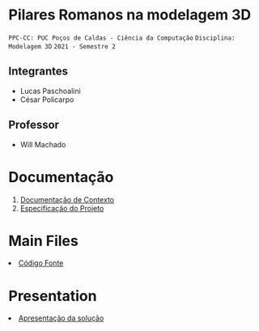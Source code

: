 # Pilares Romanos na modelagem 3D

`PPC-CC: PUC Poços de Caldas - Ciência da Computação`
`Disciplina: Modelagem 3D`
`2021 - Semestre 2`

## Integrantes

- Lucas Paschoalini
- César Policarpo


## Professor

- Will Machado

# Documentação

<ol>
<li><a href="docs/1-Documentação de Contexto.md"> Documentação de Contexto</a></li>
<li><a href="docs/2-Especificação do Projeto.md"> Especificação do Projeto</a></li>
</ol>

# Main Files

<li><a href="src/README.md"> Código Fonte</a></li>

# Presentation

<li><a href="presentation/README.md"> Apresentação da solução</a></li>
